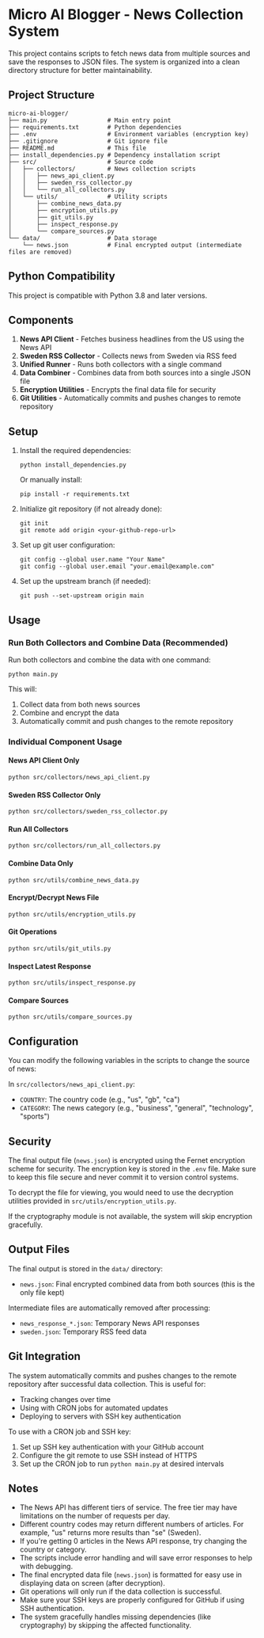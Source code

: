 # Micro AI Blogger - News Collection System

This project contains scripts to fetch news data from multiple sources and save the responses to JSON files. The system is organized into a clean directory structure for better maintainability.

## Project Structure

```
micro-ai-blogger/
├── main.py                 # Main entry point
├── requirements.txt        # Python dependencies
├── .env                    # Environment variables (encryption key)
├── .gitignore              # Git ignore file
├── README.md               # This file
├── install_dependencies.py # Dependency installation script
├── src/                    # Source code
│   ├── collectors/         # News collection scripts
│   │   ├── news_api_client.py
│   │   ├── sweden_rss_collector.py
│   │   └── run_all_collectors.py
│   └── utils/              # Utility scripts
│       ├── combine_news_data.py
│       ├── encryption_utils.py
│       ├── git_utils.py
│       ├── inspect_response.py
│       └── compare_sources.py
└── data/                   # Data storage
    └── news.json           # Final encrypted output (intermediate files are removed)
```

## Python Compatibility

This project is compatible with Python 3.8 and later versions.

## Components

1. **News API Client** - Fetches business headlines from the US using the News API
2. **Sweden RSS Collector** - Collects news from Sweden via RSS feed
3. **Unified Runner** - Runs both collectors with a single command
4. **Data Combiner** - Combines data from both sources into a single JSON file
5. **Encryption Utilities** - Encrypts the final data file for security
6. **Git Utilities** - Automatically commits and pushes changes to remote repository

## Setup

1. Install the required dependencies:
   ```
   python install_dependencies.py
   ```
   
   Or manually install:
   ```
   pip install -r requirements.txt
   ```

2. Initialize git repository (if not already done):
   ```
   git init
   git remote add origin <your-github-repo-url>
   ```

3. Set up git user configuration:
   ```
   git config --global user.name "Your Name"
   git config --global user.email "your.email@example.com"
   ```

4. Set up the upstream branch (if needed):
   ```
   git push --set-upstream origin main
   ```

## Usage

### Run Both Collectors and Combine Data (Recommended)
Run both collectors and combine the data with one command:
```
python main.py
```

This will:
1. Collect data from both news sources
2. Combine and encrypt the data
3. Automatically commit and push changes to the remote repository

### Individual Component Usage

#### News API Client Only
```
python src/collectors/news_api_client.py
```

#### Sweden RSS Collector Only
```
python src/collectors/sweden_rss_collector.py
```

#### Run All Collectors
```
python src/collectors/run_all_collectors.py
```

#### Combine Data Only
```
python src/utils/combine_news_data.py
```

#### Encrypt/Decrypt News File
```
python src/utils/encryption_utils.py
```

#### Git Operations
```
python src/utils/git_utils.py
```

#### Inspect Latest Response
```
python src/utils/inspect_response.py
```

#### Compare Sources
```
python src/utils/compare_sources.py
```

## Configuration

You can modify the following variables in the scripts to change the source of news:

In `src/collectors/news_api_client.py`:
- `COUNTRY`: The country code (e.g., "us", "gb", "ca")
- `CATEGORY`: The news category (e.g., "business", "general", "technology", "sports")

## Security

The final output file (`news.json`) is encrypted using the Fernet encryption scheme for security. The encryption key is stored in the `.env` file. Make sure to keep this file secure and never commit it to version control systems.

To decrypt the file for viewing, you would need to use the decryption utilities provided in `src/utils/encryption_utils.py`.

If the cryptography module is not available, the system will skip encryption gracefully.

## Output Files

The final output is stored in the `data/` directory:
- `news.json`: Final encrypted combined data from both sources (this is the only file kept)

Intermediate files are automatically removed after processing:
- `news_response_*.json`: Temporary News API responses
- `sweden.json`: Temporary RSS feed data

## Git Integration

The system automatically commits and pushes changes to the remote repository after successful data collection. This is useful for:
- Tracking changes over time
- Using with CRON jobs for automated updates
- Deploying to servers with SSH key authentication

To use with a CRON job and SSH key:
1. Set up SSH key authentication with your GitHub account
2. Configure the git remote to use SSH instead of HTTPS
3. Set up the CRON job to run `python main.py` at desired intervals

## Notes

- The News API has different tiers of service. The free tier may have limitations on the number of requests per day.
- Different country codes may return different numbers of articles. For example, "us" returns more results than "se" (Sweden).
- If you're getting 0 articles in the News API response, try changing the country or category.
- The scripts include error handling and will save error responses to help with debugging.
- The final encrypted data file (`news.json`) is formatted for easy use in displaying data on screen (after decryption).
- Git operations will only run if the data collection is successful.
- Make sure your SSH keys are properly configured for GitHub if using SSH authentication.
- The system gracefully handles missing dependencies (like cryptography) by skipping the affected functionality.